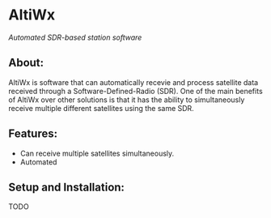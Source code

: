 # AltiWx
*Automated SDR-based station software*

## About:
AltiWx is software that can automatically recevie and process satellite data received through a Software-Defined-Radio (SDR). One of the main benefits of AltiWx over other solutions is that it has the ability to simultaneously receive multiple different satellites using the same SDR.

## Features:
- Can receive multiple satellites simultaneously.
- Automated

## Setup and Installation:
TODO
